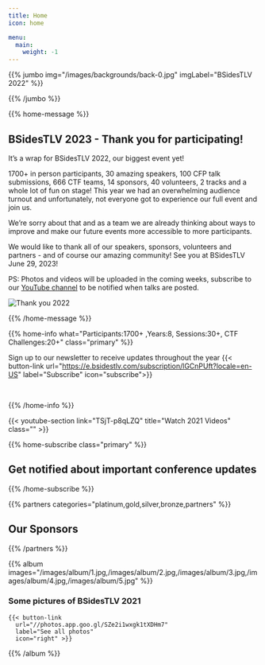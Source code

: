```yaml
---
title: Home
icon: home

menu:
  main:
    weight: -1
---
```


{{% jumbo img="/images/backgrounds/back-0.jpg" imgLabel="BSidesTLV 2022" %}}

<!-- {{% timer "2022-06-30T08:30:00+03:00" "June 30th, 2022 @ 08:30" %}} -->

{{% /jumbo %}}

{{% home-message %}}

## BSidesTLV 2023 - Thank you for participating! 


It’s a wrap for BSidesTLV 2022, our biggest event yet!

1700+ in person participants, 30 amazing speakers, 100 CFP talk submissions, 666 CTF teams, 14 sponsors, 40 volunteers, 2 tracks and a whole lot of fun on stage!
This year we had an overwhelming audience turnout and unfortunately, not everyone got to experience our full event and join us.

We’re sorry about that and as a team we are already thinking about ways to improve and make our future events more accessible to more participants. 


We would like to thank all of our speakers, sponsors, volunteers and partners - and of course our amazing community! See you at BSidesTLV June 29, 2023!

PS: Photos and videos will be uploaded in the coming weeks, subscribe to our [YouTube channel](https://www.youtube.com/c/BSidesTLV) to be notified when talks are posted. 

![Thank you 2022](/images/thankyou.jpg)

{{% /home-message %}}


{{% home-info what="Participants:1700+ ,Years:8, Sessions:30+, CTF Challenges:20+" class="primary" %}}

<!-- Watching the event virtually? [Join our Slack!](https://slack.bsidestlv.com) -->

Sign up to our newsletter to receive updates throughout the year
{{< button-link url="https://e.bsidestlv.com/subscription/lGCnPUft?locale=en-US" label="Subscribe" icon="subscribe">}}

<!--{{< button-link label="Register Here!" url="/register" icon="external" >}} -->
<!-- {{< button-link label="Call for speakers" url="https://cfp.bsidestlv.com" icon="cfp" >}} -->
<!--{{< button-link label="Call for sponsors" url="/sponsors" icon="alert" >}} -->
<!--{{< button-link label="Call for volunteers" url="/volunteers" icon="site" >}} -->
&nbsp;
&nbsp;

{{% /home-info %}}

{{< youtube-section link="TSjT-p8qLZQ" title="Watch 2021 Videos" class="" >}}

{{% home-subscribe  class="primary" %}}

## Get notified about important conference updates

{{% /home-subscribe %}}

{{% partners categories="platinum,gold,silver,bronze,partners" %}}

## Our Sponsors

{{% /partners %}}

{{% album images="/images/album/1.jpg,/images/album/2.jpg,/images/album/3.jpg,/images/album/4.jpg,/images/album/5.jpg" %}}

### Some pictures of **BSidesTLV 2021**

    {{< button-link
      url="//photos.app.goo.gl/SZe2i1wxgk1tXDHm7"
      label="See all photos"
      icon="right" >}}

{{% /album  %}}
